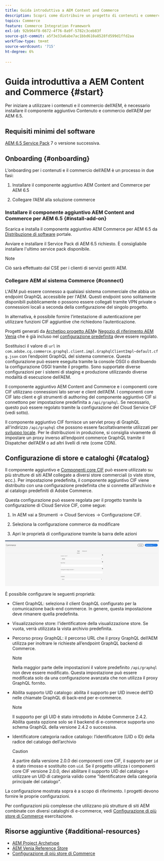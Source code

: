 ```yaml
---
title: Guida introduttiva a AEM Content and Commerce
description: Scopri come distribuire un progetto di contenuti e commerce AEM.
topics: Commerce
feature: Commerce Integration Framework
exl-id: 92b964f8-6672-4f76-8a9f-5782c3ceb83f
source-git-commit: a5f3e33a6abe7ac1bbd610a8528fd599d1ffd2aa
workflow-type: tm+mt
source-wordcount: '715'
ht-degree: 6%

---
```


# Guida introduttiva a AEM Content and Commerce {#start}

Per iniziare a utilizzare i contenuti e il commercio dell’AEM, è necessario installare il componente aggiuntivo Contenuto e commercio dell’AEM per AEM 6.5.

## Requisiti minimi del software

[AEM 6.5 Service Pack](https://experience.adobe.com/#/downloads/content/software-distribution/it/aem.html) 7 o versione successiva.

## Onboarding {#onboarding}

L’onboarding per i contenuti e il commercio dell’AEM è un processo in due fasi:

1. Installare il componente aggiuntivo AEM Content and Commerce per AEM 6.5

2. Collegare l’AEM alla soluzione commerce

### Installare il componente aggiuntivo AEM Content and Commerce per AEM 6.5 {#install-add-on}

Scarica e installa il componente aggiuntivo AEM Commerce per AEM 6.5 da [Distribuzione di software](https://experience.adobe.com/#/downloads/content/software-distribution/it/aem.html) portale.

Avviare e installare il Service Pack di AEM 6.5 richiesto. È consigliabile installare l&#39;ultimo service pack disponibile.

>[!NOTE]
>
>Ciò sarà effettuato dal CSE per i clienti di servizi gestiti AEM.

### Collegare AEM al sistema Commerce {#connect}

L&#39;AEM può essere connesso a qualsiasi sistema commerciale che abbia un endpoint GraphQL accessibile per l&#39;AEM. Questi endpoint sono solitamente disponibili pubblicamente o possono essere collegati tramite VPN private o connessioni locali a seconda della configurazione del singolo progetto.

In alternativa, è possibile fornire l’intestazione di autenticazione per utilizzare funzioni CIF aggiuntive che richiedono l’autenticazione.

Progetti generati da [Archetipo progetto AEM](https://github.com/adobe/aem-project-archetype)e [Negozio di riferimento AEM Venia](https://github.com/adobe/aem-cif-guides-venia) che è già incluso nel [configurazione predefinita](https://github.com/adobe/aem-cif-guides-venia/blob/main/ui.config/src/main/content/jcr_root/apps/venia/osgiconfig/config/com.adobe.cq.commerce.graphql.client.impl.GraphqlClientImpl~default.cfg.json) deve essere regolato.

Sostituisci il valore di `url` in `com.adobe.cq.commerce.graphql.client.impl.GraphqlClientImpl~default.cfg.json` con l’endpoint GraphQL del sistema commerce. Questa configurazione può essere eseguita tramite la console OSGI o distribuendo la configurazione OSGI tramite il progetto. Sono supportate diverse configurazioni per i sistemi di staging e produzione utilizzando diverse modalità di esecuzione dell’AEM.

Il componente aggiuntivo AEM Content and Commerce e i componenti core CIF utilizzano connessioni lato server e client dell’AEM. I componenti core CIF lato client e gli strumenti di authoring del componente aggiuntivo CIF si connettono per impostazione predefinita a `/api/graphql`. Se necessario, questo può essere regolato tramite la configurazione del Cloud Service CIF (vedi sotto).

Il componente aggiuntivo CIF fornisce un servlet proxy di GraphQL all&#39;indirizzo `/api/graphql` che possono essere facoltativamente utilizzati per [sviluppo locale](develop.md). Per le distribuzioni in produzione, si consiglia vivamente di impostare un proxy inverso all’endpoint commerce GraphQL tramite il Dispatcher dell’AEM o ad altri livelli di rete (come CDN).

## Configurazione di store e cataloghi {#catalog}

Il componente aggiuntivo e [Componenti core CIF](https://github.com/adobe/aem-core-cif-components) può essere utilizzato su più strutture di siti AEM collegate a diversi store commerciali (o viste store, ecc.). Per impostazione predefinita, il componente aggiuntivo CIF viene distribuito con una configurazione predefinita che si connette all’archivio e al catalogo predefiniti di Adobe Commerce.

Questa configurazione può essere regolata per il progetto tramite la configurazione di Cloud Service CIF, come segue:

1. In AEM vai a Strumenti -> Cloud Services -> Configurazione CIF.

2. Seleziona la configurazione commerce da modificare

3. Apri le proprietà di configurazione tramite la barra delle azioni

![Configurazione Cloud Services CIF](/help/commerce/cif/assets/cif-cloud-service-config.png)

È possibile configurare le seguenti proprietà:

- Client GraphQL: seleziona il client GraphQL configurato per la comunicazione back-end commerce. In genere, questa impostazione deve rimanere quella predefinita.
- Visualizzazione store: l&#39;identificatore della visualizzazione store. Se vuota, verrà utilizzata la vista archivio predefinita.
- Percorso proxy GraphQL: il percorso URL che il proxy GraphQL dell’AEM utilizza per inoltrare le richieste all’endpoint GraphQL backend di Commerce.

   >[!NOTE]
   >
   >Nella maggior parte delle impostazioni il valore predefinito `/api/graphql` non deve essere modificato. Questa impostazione può essere modificata solo da una configurazione avanzata che non utilizza il proxy GraphQL fornito.

- Abilita supporto UID catalogo: abilita il supporto per UID invece dell’ID nelle chiamate GraphQL di back-end per e-commerce.

   >[!NOTE]
   >
   >Il supporto per gli UID è stato introdotto in Adobe Commerce 2.4.2. Abilita questa opzione solo se il backend di e-commerce supporta uno schema GraphQL della versione 2.4.2 o successiva.

- Identificatore categoria radice catalogo: l’identificatore (UID o ID) della radice del catalogo dell’archivio

   >[!CAUTION]
   >
   >A partire dalla versione 2.0.0 dei componenti core CIF, il supporto per `id` è stato rimosso e sostituito con `uid`. Se il progetto utilizza i componenti core CIF versione 2.0.0, devi abilitare il supporto UID del catalogo e utilizzare un UID di categoria valido come &quot;Identificatore della categoria principale del catalogo&quot;.

La configurazione mostrata sopra è a scopo di riferimento. I progetti devono fornire le proprie configurazioni.

Per configurazioni più complesse che utilizzano più strutture di siti AEM combinate con diversi cataloghi di e-commerce, vedi [Configurazione di più store di Commerce](configuring/multi-store-setup.md) esercitazione.

## Risorse aggiuntive {#additional-resources}

- [AEM Project Archetype](https://github.com/adobe/aem-project-archetype)
- [AEM Venia Reference Store](https://github.com/adobe/aem-cif-guides-venia)
- [Configurazione di più store di Commerce](configuring/multi-store-setup.md)
